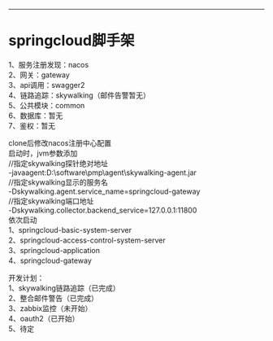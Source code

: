 ****
# springcloud脚手架
1、服务注册发现：nacos  
2、网关：gateway  
3、api调用：swagger2  
4、链路追踪：skywalking（邮件告警暂无）  
5、公共模块：common  
6、数据库：暂无  
7、鉴权：暂无  

clone后修改nacos注册中心配置  
启动时，jvm参数添加  
//指定skywalking探针绝对地址  
-javaagent:D:\software\pmp\agent\skywalking-agent.jar  
//指定skywalking显示的服务名  
-Dskywalking.agent.service_name=springcloud-gateway  
//指定skywalking端口地址  
-Dskywalking.collector.backend_service=127.0.0.1:11800  
依次启动  
1、springcloud-basic-system-server  
2、springcloud-access-control-system-server  
3、springcloud-application  
4、springcloud-gateway  

开发计划：  
1、skywalking链路追踪（已完成）  
2、整合邮件警告（已完成）  
3、zabbix监控（未开始）  
4、oauth2（已开始）  
5、待定
